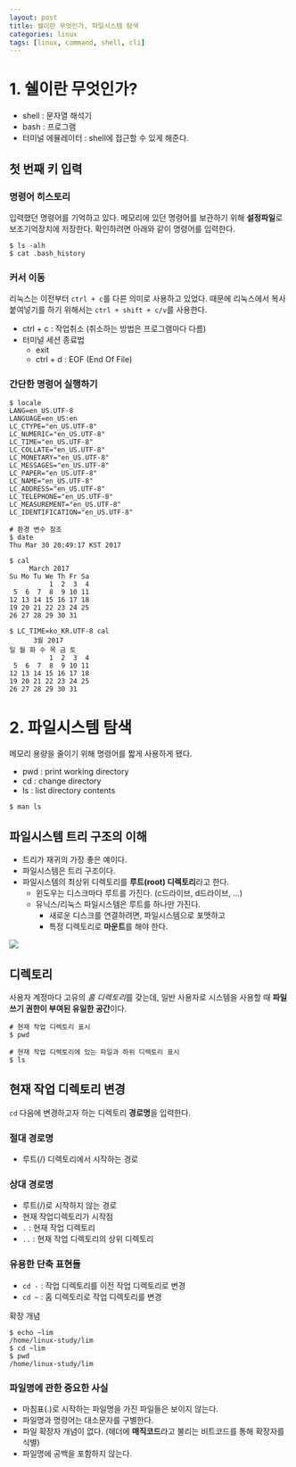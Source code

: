 ```yaml
---
layout: post
title: 쉘이란 무엇인가, 파일시스템 탐색
categories: linux
tags: [linux, command, shell, cli]
---
```


# 1. 쉘이란 무엇인가?

- shell : 문자열 해석기
- bash : 프로그램
- 터미널 에뮬레이터 : shell에 접근할 수 있게 해준다.

## 첫 번째 키 입력

### 명령어 히스토리
입력했던 명령어를 기억하고 있다. 메모리에 있던 명령어를 보관하기 위해 **설정파일**로 보조기억장치에 저장한다. 확인하려면 아래와 같이 명령어를 입력한다.

```shell
$ ls -alh
$ cat .bash_history
```

### 커서 이동
리눅스는 이전부터 `ctrl + c`를 다른 의미로 사용하고 있었다. 때문에 리눅스에서 복사 붙여넣기를 하기 위해서는 `ctrl + shift + c/v`를 사용한다.

- ctrl + c : 작업취소 (취소하는 방법은 프로그램마다 다름)
- 터미널 세션 종료법
     - exit
     - ctrl + d : EOF (End Of File)


### 간단한 명령어 실행하기

```shell
$ locale
LANG=en_US.UTF-8
LANGUAGE=en_US:en
LC_CTYPE="en_US.UTF-8"
LC_NUMERIC="en_US.UTF-8"
LC_TIME="en_US.UTF-8"
LC_COLLATE="en_US.UTF-8"
LC_MONETARY="en_US.UTF-8"
LC_MESSAGES="en_US.UTF-8"
LC_PAPER="en_US.UTF-8"
LC_NAME="en_US.UTF-8"
LC_ADDRESS="en_US.UTF-8"
LC_TELEPHONE="en_US.UTF-8"
LC_MEASUREMENT="en_US.UTF-8"
LC_IDENTIFICATION="en_US.UTF-8"

# 환경 변수 참조
$ date
Thu Mar 30 20:49:17 KST 2017

$ cal
     March 2017
Su Mo Tu We Th Fr Sa
          1  2  3  4
 5  6  7  8  9 10 11
12 13 14 15 16 17 18
19 20 21 22 23 24 25
26 27 28 29 30 31

$ LC_TIME=ko_KR.UTF-8 cal
      3월 2017
일 월 화 수 목 금 토
          1  2  3  4
 5  6  7  8  9 10 11
12 13 14 15 16 17 18
19 20 21 22 23 24 25
26 27 28 29 30 31
```

# 2. 파일시스템 탐색
메모리 용량을 줄이기 위해 명령어를 짧게 사용하게 됐다.

- pwd : print working directory
- cd : change directory
- ls : list directory contents

```shell
$ man ls
```

## 파일시스템 트리 구조의 이해
- 트리가 재귀의 가장 좋은 예이다.
- 파일시스템은 트리 구조이다.
- 파일시스템의 최상위 디렉토리를 **루트(root) 디렉토리**라고 한다.
     - 윈도우는 디스크마다 루트를 가진다. (c드라이브, d드라이브, ...)
     - 유닉스/리눅스 파일시스템은 루트를 하나만 가진다.
          - 새로운 디스크를 연결하려면, 파일시스템으로 포맷하고
          - 특정 디렉토리로 **마운트**를 해야 한다.

![](https://pinstinct.github.io/image//images/linux-shell.jpg)

## 디렉토리
사용자 계정마다 고유의 *홈 디렉토리*를 갖는데, 일반 사용자로 시스템을 사용할 때 **파일 쓰기 권한이 부여된 유일한 공간**이다.

```shell
# 현재 작업 디렉토리 표시
$ pwd

# 현재 작업 디렉토리에 있는 파일과 하위 디렉토리 표시
$ ls
```

## 현재 작업 디렉토리 변경
`cd` 다음에 변경하고자 하는 디렉토리 **경로명**을 입력한다.

### 절대 경로명
- 루트(/) 디렉토리에서 시작하는 경로

### 상대 경로명
- 루트(/)로 시작하지 않는 경로
- 현재 작업디렉토리가 시작점
- `.` : 현재 작업 디렉토리
- `..` : 현재 작업 디렉토리의 상위 디렉토리


### 유용한 단축 표현들
- `cd -` : 작업 디렉토리를 이전 작업 디렉토리로 변경
- `cd ~` : 홈 디렉토리로 작업 디렉토리를 변경

확장 개념
```shell
$ echo ~lim
/home/linux-study/lim
$ cd ~lim
$ pwd
/home/linux-study/lim
```

### 파일명에 관한 중요한 사실
- 마침표(.)로 시작하는 파일명을 가진 파일들은 보이지 않는다.
- 파일명과 명령어는 대소문자를 구별한다.
- 파일 확장자 개념이 없다. (헤더에 **매직코드**라고 불리는 비트코드를 통해 확장자를 식별)
- 파일명에 공백을 포함하지 않는다.
